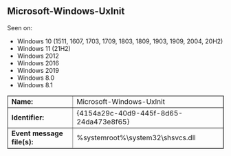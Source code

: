## Microsoft-Windows-UxInit

Seen on:
* Windows 10 (1511, 1607, 1703, 1709, 1803, 1809, 1903, 1909, 2004, 20H2)
* Windows 11 (21H2)
* Windows 2012
* Windows 2016
* Windows 2019
* Windows 8.0
* Windows 8.1

<table border="1" class="docutils">
  <tbody>
    <tr>
      <td><b>Name:</b></td>
      <td>Microsoft-Windows-UxInit</td>
    </tr>
    <tr>
      <td><b>Identifier:</b></td>
      <td>{4154a29c-40d9-445f-8d65-24da473e8f65}</td>
    </tr>
    <tr>
      <td><b>Event message file(s):</b></td>
      <td>%systemroot%\system32\shsvcs.dll</td>
    </tr>
  </tbody>
</table>

&nbsp;

